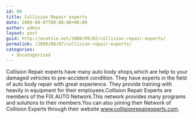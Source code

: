 ```yaml
---
id: 89
title: Collision Repair experts
date: 2009-08-07T00:00:00+00:00
author: admin
layout: post
guid: http://acetile.net/2008/09/02/collision-repair-experts/
permalink: /2009/08/07/collision-repair-experts/
categories:
  - Uncategorized
---
```

Collision Repair experts have many auto body shops,which are help to your damaged vehicles to pre-accident condition. They have experts in the field of auto body repair with great experience. They provide training with heavily in equipment for their employees.Collision Repair Experts are members of the FIX AUTO Network.This network provides many programs and solutions to their members.You can also joining their Network of Collision Experts through their website www.collisionrepairexperts.com.